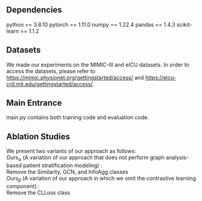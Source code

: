 ## Dependencies
python == 3.8.10 pytorch == 1.11.0 numpy == 1.22.4 pandas == 1.4.3 scikit-learn == 1.1.2 

## Datasets
We made our experiments on the MIMIC-III and eICU datasets. In order to access the datasets, please refer to  https://mimic.physionet.org/gettingstarted/access/ and https://eicu-crd.mit.edu/gettingstarted/access/.

## Main Entrance
main.py contains both training code and evaluation code. 

## Ablation Studies
We present two variants of our approach as follows:  
$Ours_{\alpha}$ (A variation of our approach that does not perform graph analysis-based patient stratification modeling) :  
Remove the Similarity, GCN, and InfoAgg classes  
$Ours_{\beta}$ (A variation of our approach in which we omit the contrastive learning component) :  
Remove the CLLoss class
